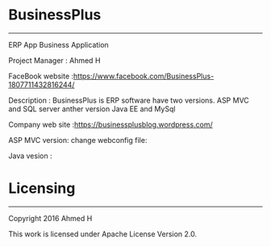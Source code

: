 # BusinessPlus
_____________
ERP App
Business Application

Project Manager : Ahmed H

FaceBook website :https://www.facebook.com/BusinessPlus-1807711432816244/

Description : BusinessPlus is ERP software have two versions. ASP MVC and SQL server anther version Java EE and MySql

Company web site :https://businessplusblog.wordpress.com/

 

ASP MVC version:
change webconfig file:
<add name="ERPBusinessPlus" connectionString="data source=DELL-PC\SQLEXPRESS;initial catalog=ERPBusinessPlus;integrated security=True;" />

Java vesion :

# Licensing
__________
Copyright 2016 Ahmed H

This work is licensed under Apache License Version 2.0.
